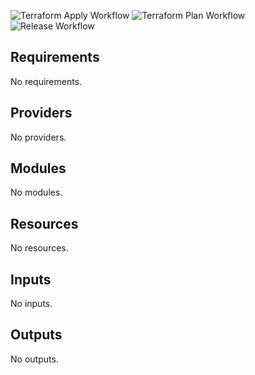 ![Terraform Apply Workflow](https://github.com/pagopa/pdv-tokenizer-infra/actions/workflows/terraform-plan.yml/badge.svg)
![Terraform Plan Workflow](https://github.com/pagopa/pdv-tokenizer-infra/actions/workflows/terraform-apply.yml/badge.svg)
![Release Workflow](https://github.com/pagopa/pdv-tokenizer-infra/actions/workflows/release.yml/badge.svg)
## Requirements

No requirements.

## Providers

No providers.

## Modules

No modules.

## Resources

No resources.

## Inputs

No inputs.

## Outputs

No outputs.
